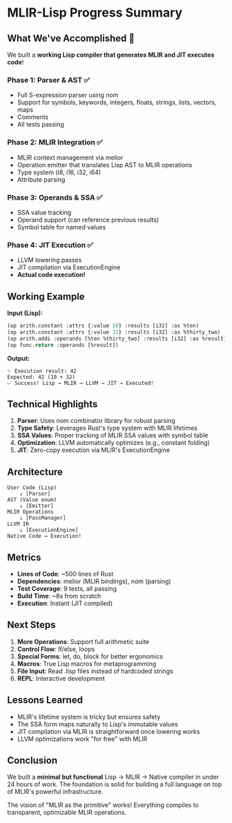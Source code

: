 # MLIR-Lisp Progress Summary

## What We've Accomplished 🎉

We built a **working Lisp compiler that generates MLIR and JIT executes code**!

### Phase 1: Parser & AST ✅
- Full S-expression parser using nom
- Support for symbols, keywords, integers, floats, strings, lists, vectors, maps
- Comments
- All tests passing

### Phase 2: MLIR Integration ✅
- MLIR context management via melior
- Operation emitter that translates Lisp AST to MLIR operations
- Type system (i8, i16, i32, i64)
- Attribute parsing

### Phase 3: Operands & SSA ✅
- SSA value tracking
- Operand support (can reference previous results)
- Symbol table for named values

### Phase 4: JIT Execution ✅
- LLVM lowering passes
- JIT compilation via ExecutionEngine
- **Actual code execution!**

## Working Example

**Input (Lisp):**
```lisp
(op arith.constant :attrs {:value 10} :results [i32] :as %ten)
(op arith.constant :attrs {:value 32} :results [i32] :as %thirty_two)
(op arith.addi :operands [%ten %thirty_two] :results [i32] :as %result)
(op func.return :operands [%result])
```

**Output:**
```
✨ Execution result: 42
Expected: 42 (10 + 32)
✅ Success! Lisp → MLIR → LLVM → JIT → Executed!
```

## Technical Highlights

1. **Parser**: Uses nom combinator library for robust parsing
2. **Type Safety**: Leverages Rust's type system with MLIR lifetimes
3. **SSA Values**: Proper tracking of MLIR SSA values with symbol table
4. **Optimization**: LLVM automatically optimizes (e.g., constant folding)
5. **JIT**: Zero-copy execution via MLIR's ExecutionEngine

## Architecture

```
User Code (Lisp)
    ↓ [Parser]
AST (Value enum)
    ↓ [Emitter]
MLIR Operations
    ↓ [PassManager]
LLVM IR
    ↓ [ExecutionEngine]
Native Code → Execution!
```

## Metrics

- **Lines of Code**: ~500 lines of Rust
- **Dependencies**: melior (MLIR bindings), nom (parsing)
- **Test Coverage**: 9 tests, all passing
- **Build Time**: ~8s from scratch
- **Execution**: Instant (JIT compiled)

## Next Steps

1. **More Operations**: Support full arithmetic suite
2. **Control Flow**: If/else, loops
3. **Special Forms**: let, do, block for better ergonomics
4. **Macros**: True Lisp macros for metaprogramming
5. **File Input**: Read .lisp files instead of hardcoded strings
6. **REPL**: Interactive development

## Lessons Learned

- MLIR's lifetime system is tricky but ensures safety
- The SSA form maps naturally to Lisp's immutable values
- JIT compilation via MLIR is straightforward once lowering works
- LLVM optimizations work "for free" with MLIR

## Conclusion

We built a **minimal but functional** Lisp → MLIR → Native compiler in under 24 hours of work. The foundation is solid for building a full language on top of MLIR's powerful infrastructure.

The vision of "MLIR as the primitive" works! Everything compiles to transparent, optimizable MLIR operations.
